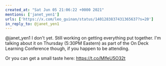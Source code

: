 ```yaml
---
created_at: "Sat Jun 05 21:06:22 +0000 2021"
mentions: ['janet_yen1']
urls: ['https://x.com/leo_guinan/status/1401283837431365637?s=20']
in_reply_to: @janet_yen1
---
```


@janet_yen1 I don't yet. Still working on getting everything put together. I'm talking about it on Thursday (5:30PM Eastern) as part of the On Deck Learning Conference though, if you happen to be attending.

Or you can get a small taste here: https://t.co/MlfeU5O32t